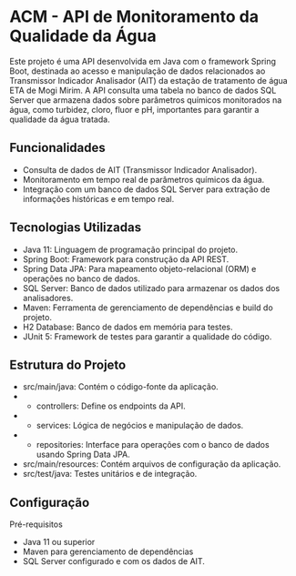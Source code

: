 # ACM - API de Monitoramento da Qualidade da Água
Este projeto é uma API desenvolvida em Java com o framework Spring Boot, destinada ao acesso e manipulação de dados relacionados ao Transmissor Indicador Analisador (AIT) da estação de tratamento de água ETA de Mogi Mirim. A API consulta uma tabela no banco de dados SQL Server que armazena dados sobre parâmetros químicos monitorados na água, como turbidez, cloro, fluor e pH, importantes para garantir a qualidade da água tratada.

## Funcionalidades
* Consulta de dados de AIT (Transmissor Indicador Analisador).
* Monitoramento em tempo real de parâmetros químicos da água.
* Integração com um banco de dados SQL Server para extração de informações históricas e em tempo real.
## Tecnologias Utilizadas
* Java 11: Linguagem de programação principal do projeto.
* Spring Boot: Framework para construção da API REST.
* Spring Data JPA: Para mapeamento objeto-relacional (ORM) e operações no banco de dados.
* SQL Server: Banco de dados utilizado para armazenar os dados dos analisadores.
* Maven: Ferramenta de gerenciamento de dependências e build do projeto.
* H2 Database: Banco de dados em memória para testes.
* JUnit 5: Framework de testes para garantir a qualidade do código.
## Estrutura do Projeto
* src/main/java: Contém o código-fonte da aplicação.
* * controllers: Define os endpoints da API.
* * services: Lógica de negócios e manipulação de dados.
* * repositories: Interface para operações com o banco de dados usando Spring Data JPA.
* src/main/resources: Contém arquivos de configuração da aplicação.
* src/test/java: Testes unitários e de integração.
## Configuração
Pré-requisitos
* Java 11 ou superior
* Maven para gerenciamento de dependências
* SQL Server configurado e com os dados de AIT.


